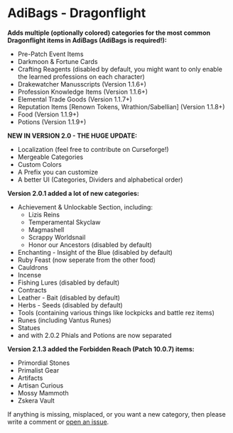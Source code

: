 # AdiBags - Dragonflight

**Adds multiple (optionally colored) categories for the most common Dragonflight items in AdiBags (AdiBags is required!):**

- Pre-Patch Event Items
- Darkmoon & Fortune Cards
- Crafting Reagents (disabled by default, you might want to only enable the learned professions on each character)
- Drakewatcher Manusscripts (Version 1.1.6+)
- Profession Knowledge Items (Version 1.1.6+)
- Elemental Trade Goods (Version 1.1.7+)
- Reputation Items [Renown Tokens, Wrathion/Sabellian] (Version 1.1.8+)
- Food (Version 1.1.9+)
- Potions (Version 1.1.9+)

**NEW IN VERSION 2.0 - THE HUGE UPDATE:**

- Localization (feel free to contribute on Curseforge!)
- Mergeable Categories
- Custom Colors
- A Prefix you can customize
- A better UI (Categories, Dividers and alphabetical order)

**Version 2.0.1 added a lot of new categories:**

- Achievement & Unlockable Section, including:
  - Lizis Reins
  - Temperamental Skyclaw
  - Magmashell
  - Scrappy Worldsnail
  - Honor our Ancestors (disabled by default)
- Enchanting - Insight of the Blue (disabled by default)
- Ruby Feast (now seperate from the other food)
- Cauldrons
- Incense
- Fishing Lures (disabled by default)
- Contracts
- Leather - Bait (disabled by default)
- Herbs - Seeds (disabled by default)
- Tools (containing various things like lockpicks and battle rez items)
- Runes (including Vantus Runes)
- Statues
- and with 2.0.2 Phials and Potions are now separated

**Version 2.1.3 added the Forbidden Reach (Patch 10.0.7) items:**

- Primordial Stones
- Primalist Gear
- Artifacts
- Artisan Curious
- Mossy Mammoth
- Zskera Vault

If anything is missing, misplaced, or you want a new category, then please write a comment or [open an issue](https://github.com/Zottelchen/adibags-dragonflight/issues).
